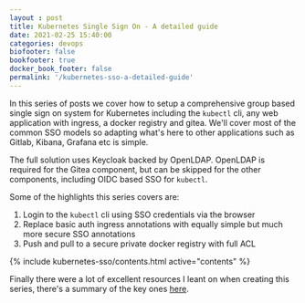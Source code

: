 ```yaml
---
layout : post
title: Kubernetes Single Sign On - A detailed guide
date: 2021-02-25 15:40:00
categories: devops
biofooter: false
bookfooter: true
docker_book_footer: false
permalink: '/kubernetes-sso-a-detailed-guide'
---
```


In this series of posts we cover how to setup a comprehensive group based single sign on system for Kubernetes including the `kubectl` cli, any web application with ingress, a docker registry and gitea. We'll cover most of the common SSO models so adapting what's here to other applications such as Gitlab, Kibana, Grafana etc is simple.

The full solution uses Keycloak backed by OpenLDAP. OpenLDAP is required for the Gitea component, but can be skipped for the other components, including OIDC based SSO for `kubectl`.

Some of the highlights this series covers are:

1. Login to the `kubectl` cli using SSO credentials via the browser
1. Replace basic auth ingress annotations with equally simple but much more secure SSO annotations
1. Push and pull to a secure private docker registry with full ACL

{% include kubernetes-sso/contents.html active="contents" %}

Finally there were a lot of excellent resources I leant on when creating this series, there's a summary of the key ones [here](/kubernetes-sso-links).